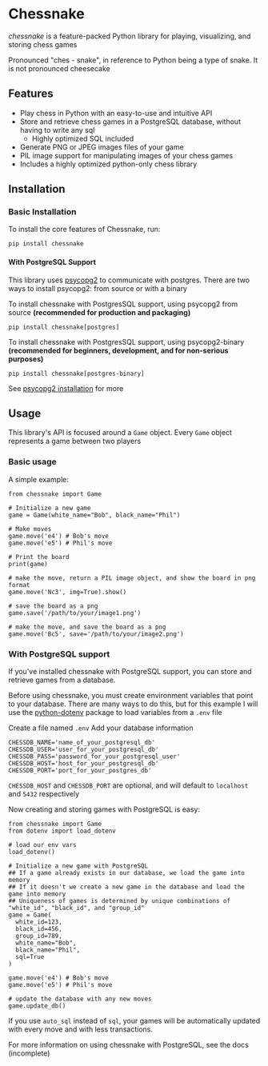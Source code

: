 # Chessnake

*chessnake* is a feature-packed Python library for playing, visualizing, and storing chess games

Pronounced "ches - snake", in reference to Python being a type of snake. It is not pronounced cheesecake

## Features

- Play chess in Python with an easy-to-use and intuitive API
- Store and retrieve chess games in a PostgreSQL database, without having to write any sql
  - Highly optimized SQL included
- Generate PNG or JPEG images files of your game
- PIL image support for manipulating images of your chess games
- Includes a highly optimized python-only chess library

## Installation

### Basic Installation

To install the core features of Chessnake, run:

```bash
pip install chessnake
```

#### With PostgreSQL Support

This library uses [psycopg2](https://pypi.org/project/psycopg2/) to communicate with postgres. There are two ways to install psycopg2: from source or with a binary

To install chessnake with PostgresSQL support, using psycopg2 from source **(recommended for production and packaging)**
```commandline
pip install chessnake[postgres]
```

To install chessnake with PostgresSQL support, using psycopg2-binary **(recommended for beginners, development, and for non-serious purposes)**
```commandline
pip install chessnake[postgres-binary]
```

See [psycopg2 installation](https://www.psycopg.org/docs/install.html) for more

## Usage
This library's API is focused around a `Game` object. Every `Game` object represents a game between two players

### Basic usage

A simple example:
```Python3
from chessnake import Game

# Initialize a new game
game = Game(white_name="Bob", black_name="Phil")

# Make moves
game.move('e4') # Bob's move
game.move('e5') # Phil's move

# Print the board
print(game)

# make the move, return a PIL image object, and show the board in png format
game.move('Nc3', img=True).show()

# save the board as a png
game.save('/path/to/your/image1.png')

# make the move, and save the board as a png
game.move('Bc5', save='/path/to/your/image2.png')
```

### With PostgreSQL support

If you've installed chessnake with PostgreSQL support, you can store and retrieve games from a database.

Before using chessnake, you must create environment variables that point to your database. There are many ways to do this, but for this example I will use the [python-dotenv](https://pypi.org/project/python-dotenv/) package to load variables from a `.env` file

Create a file named `.env` Add your database information
```commandline
CHESSDB_NAME='name_of_your_postgresql_db'
CHESSDB_USER='user_for_your_postgresql_db'
CHESSDB_PASS='password_for_your_postgresql_user'
CHESSDB_HOST='host_for_your_postgresql_db'
CHESSDB_PORT='port_for_your_postgres_db'
```
`CHESSDB_HOST` and `CHESSDB_PORT` are optional, and will default to `localhost` and `5432` respectively

Now creating and storing games with PostgreSQL is easy:

```Python3
from chessnake import Game
from dotenv import load_dotenv

# load our env vars
load_dotenv()

# Initialize a new game with PostgreSQL
## If a game already exists in our database, we load the game into memory
## If it doesn't we create a new game in the database and load the game into memory
## Uniqueness of games is determined by unique combinations of "white_id", "black_id", and "group_id"
game = Game(
  white_id=123,
  black_id=456,
  group_id=789,
  white_name="Bob", 
  black_name="Phil", 
  sql=True
)

game.move('e4') # Bob's move
game.move('e5') # Phil's move

# update the database with any new moves
game.update_db()
```

If you use `auto_sql` instead of `sql`, your games will be automatically updated with every move and with less transactions.

For more information on using chessnake with PostgreSQL, see the docs (incomplete)